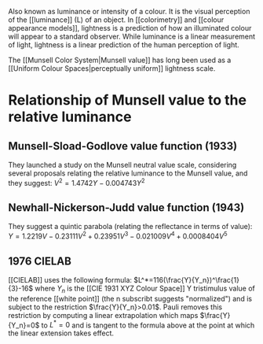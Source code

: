 Also known as luminance or intensity of a colour. It is the visual perception of the [[luminance]] (L) of an object. In [[colorimetry]] and [[colour appearance models]], lightness is a prediction of how an illuminated colour will appear to a standard observer. While luminance is a linear measurement of light, lightness is a linear prediction of the human perception of light.

The [[Munsell Color System|Munsell value]] has long been used as a [[Uniform Colour Spaces|perceptually uniform]] lightness scale.

# Relationship of Munsell value to the relative luminance
## Munsell-Sload-Godlove value function (1933)
They launched a study on the Munsell neutral value scale, considering several proposals relating the relative luminance to the Munsell value, and they suggest:
$V^2=1.4742Y-0.004743Y^2$
## Newhall-Nickerson-Judd value function (1943)
They suggest a quintic parabola (relating the reflectance in terms of value):
$Y=1.2219V-0.23111V^2+0.23951V^3-0.021009V^4+0.0008404V^5$
## 1976 CIELAB
[[CIELAB]] uses the following formula:
$L^*=116(\frac{Y}{Y_n})^\frac{1}{3}-16$
where $Y_n$ is the [[CIE 1931 XYZ Colour Space]] Y tristimulus value of the reference [[white point]] (the n subscribt suggests "normalized") and is subject to the restriction $\frac{Y}{Y_n}>0.01$. Pauli removes this restriction by computing a linear extrapolation which maps $\frac{Y}{Y_n}=0$ to $L^*=0$ and is tangent to the formula above at the point at which the linear extension takes effect.